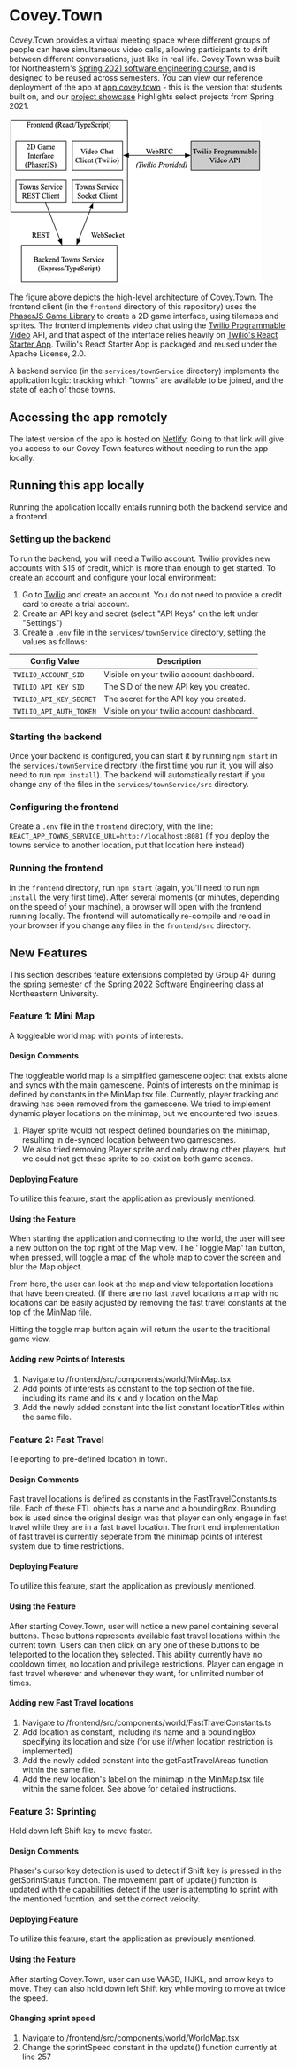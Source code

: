 # Covey.Town

Covey.Town provides a virtual meeting space where different groups of people can have simultaneous video calls, allowing participants to drift between different conversations, just like in real life.
Covey.Town was built for Northeastern's [Spring 2021 software engineering course](https://neu-se.github.io/CS4530-CS5500-Spring-2021/), and is designed to be reused across semesters.
You can view our reference deployment of the app at [app.covey.town](https://app.covey.town/) - this is the version that students built on, and our [project showcase](https://neu-se.github.io/CS4530-CS5500-Spring-2021/project-showcase) highlights select projects from Spring 2021.

![Covey.Town Architecture](docs/covey-town-architecture.png)

The figure above depicts the high-level architecture of Covey.Town.
The frontend client (in the `frontend` directory of this repository) uses the [PhaserJS Game Library](https://phaser.io) to create a 2D game interface, using tilemaps and sprites.
The frontend implements video chat using the [Twilio Programmable Video](https://www.twilio.com/docs/video) API, and that aspect of the interface relies heavily on [Twilio's React Starter App](https://github.com/twilio/twilio-video-app-react). Twilio's React Starter App is packaged and reused under the Apache License, 2.0.

A backend service (in the `services/townService` directory) implements the application logic: tracking which "towns" are available to be joined, and the state of each of those towns.

## Accessing the app remotely

The latest version of the app is hosted on [Netlify](https://silly-brahmagupta-8243b8.netlify.app/). Going to that link will give you access to our Covey Town features without needing to run the app locally.

## Running this app locally

Running the application locally entails running both the backend service and a frontend.

### Setting up the backend

To run the backend, you will need a Twilio account. Twilio provides new accounts with $15 of credit, which is more than enough to get started.
To create an account and configure your local environment:

1. Go to [Twilio](https://www.twilio.com/) and create an account. You do not need to provide a credit card to create a trial account.
2. Create an API key and secret (select "API Keys" on the left under "Settings")
3. Create a `.env` file in the `services/townService` directory, setting the values as follows:

| Config Value            | Description                               |
| ----------------------- | ----------------------------------------- |
| `TWILIO_ACCOUNT_SID`    | Visible on your twilio account dashboard. |
| `TWILIO_API_KEY_SID`    | The SID of the new API key you created.   |
| `TWILIO_API_KEY_SECRET` | The secret for the API key you created.   |
| `TWILIO_API_AUTH_TOKEN` | Visible on your twilio account dashboard. |

### Starting the backend

Once your backend is configured, you can start it by running `npm start` in the `services/townService` directory (the first time you run it, you will also need to run `npm install`).
The backend will automatically restart if you change any of the files in the `services/townService/src` directory.

### Configuring the frontend

Create a `.env` file in the `frontend` directory, with the line: `REACT_APP_TOWNS_SERVICE_URL=http://localhost:8081` (if you deploy the towns service to another location, put that location here instead)

### Running the frontend

In the `frontend` directory, run `npm start` (again, you'll need to run `npm install` the very first time). After several moments (or minutes, depending on the speed of your machine), a browser will open with the frontend running locally.
The frontend will automatically re-compile and reload in your browser if you change any files in the `frontend/src` directory.


## New Features

This section describes feature extensions completed by Group 4F during the spring semester of the Spring 2022 Software Engineering class at Northeastern University.

### Feature 1: Mini Map
A toggleable world map with points of interests.

#### Design Comments
The toggleable world map is a simplified gamescene object that exists alone and syncs with the main gamescene. Points of interests on the minimap is defined by constants in the MinMap.tsx file. Currently, player tracking and drawing has been removed from the gamescene. We tried to implement dynamic player locations on the minimap, but we encountered two issues.
1. Player sprite would not respect defined boundaries on the minimap, resulting in de-synced location between two gamescenes.
2. We also tried removing Player sprite and only drawing other players, but we could not get these sprite to co-exist on both game scenes.

#### Deploying Feature
To utilize this feature, start the application as previously mentioned.

#### Using the Feature
When starting the application and connecting to the world, the user will see a new button on the top right of the Map view. The 'Toggle Map' tan button, when pressed, will toggle a map of the whole map to cover the screen and blur the Map object.

From here, the user can look at the map and view teleportation locations that have been created. (If there are no fast travel locations a map with no locations can be easily adjusted by removing the fast travel constants at the top of the MinMap file.

Hitting the toggle map button again will return the user to the traditional game view.

#### Adding new Points of Interests
1. Navigate to /frontend/src/components/world/MinMap.tsx
2. Add points of interests as constant to the top section of the file. including its name and its x and y location on the Map
3. Add the newly added constant into the list constant locationTitles within the same file.



### Feature 2: Fast Travel
Teleporting to pre-defined location in town.

#### Design Comments
Fast travel locations is defined as constants in the FastTravelConstants.ts file. Each of these FTL objects has a name and a boundingBox. Bounding box is used since the original design was that player can only engage in fast travel while they are in a fast travel location. The front end implementation of fast travel is currently seperate from the minimap points of interest system due to time restrictions.

#### Deploying Feature
To utilize this feature, start the application as previously mentioned.

#### Using the Feature
After starting Covey.Town, user will notice a new panel containing several buttons. These buttons represents available fast travel locations within the current town. Users can then click on any one of these buttons to be teleported to the location they selected. This ability currently have no cooldown timer, no location and privilege restrictions. Player can engage in fast travel wherever and whenever they want, for unlimited number of times.

#### Adding new Fast Travel locations
1. Navigate to /frontend/src/components/world/FastTravelConstants.ts
2. Add location as constant, including its name and a boundingBox specifying its location and size (for use if/when location restriction is implemented)
3. Add the newly added constant into the getFastTravelAreas function within the same file.
4. Add the new location's label on the minimap in the MinMap.tsx file within the same folder. See above for detailed instructions.



### Feature 3: Sprinting
Hold down left Shift key to move faster.

#### Design Comments
Phaser's cursorkey detection is used to detect if Shift key is pressed in the getSprintStatus function. The movement part of update() function is updated with the capabilities detect if the user is attempting to sprint with the mentioned fucntion, and set the correct velocity.

#### Deploying Feature
To utilize this feature, start the application as previously mentioned.

#### Using the Feature
After starting Covey.Town, user can use WASD, HJKL, and arrow keys to move. They can also hold down left Shift key while moving to move at twice the speed.

#### Changing sprint speed
1. Navigate to /frontend/src/components/world/WorldMap.tsx
2. Change the sprintSpeed constant in the update() function currently at line 257
